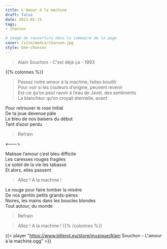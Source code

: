 ```yaml
---
title: L'Amour à la machine
draft: false 
date: 2021-02-15 
tags: 
- chanson

# image de couverture dans le sommaire de la page
cover: /site/media/chanson.jpg
style: bee-chanson
---
```

> Alain Souchon - C'est déjà ça - 1993
<!--more-->
{{% colonnes %}}

>Passez notre amour à la machine, faites bouillir  
Pour voir si les couleurs d’origine, peuvent revenir  
Est-ce qu’on peut ravoir à l’eau de Javel, des sentiments  
La blancheur qu’on croyait éternelle, avant  

Pour retrouver le rose initial  
De ta joue devenue pâle  
Le bleu de nos baisers du début  
Tant d’azur perdu  

>Refrain

<--->

Matisse l’amour c’est bleu difficile  
Les caresses rouges fragiles  
Le soleil de la vie les tabasse  
Et alors, elles passent  

>Allez ! A la machine !

Le rouge pour faire tomber la misère  
De nos gentils petits grands-pères  
Noires, les mains dans les boucles blondes  
Tout autour, du monde

>Refrain

>Allez ! A la machine !
{{% /colonnes %}}

{{< player "https://www.billerot.eu/store/musique/Alain Souchon - L'amour à la machine.ogg" >}}
